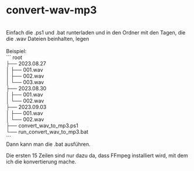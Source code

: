 # convert-wav-mp3<br>
<br>
Einfach die .ps1 und .bat runterladen und in den Ordner mit den Tagen, die die .wav Dateien beinhalten, legen<br>
<br>
Beispiel:<br>
```
root<br>
├── 2023.08.27<br>
│   ├── 001.wav<br>
│   ├── 002.wav<br>
│   └── 003.wav<br>
├── 2023.08.30<br>
│   ├── 001.wav<br>
│   └── 002.wav<br>
├── 2023.09.03<br>
│   ├── 001.wav<br>
│   └── 002.wav<br>
├── convert_wav_to_mp3.ps1<br>
└── run_convert_wav_to_mp3.bat<br>
```
<br>
Dann kann man die .bat ausführen.<br>


Die ersten 15 Zeilen sind nur dazu da, dass FFmpeg installiert wird, mit dem ich die konvertierung mache.<br>
